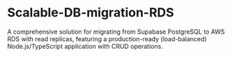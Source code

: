 # Scalable-DB-migration-RDS
A comprehensive solution for migrating from Supabase PostgreSQL to AWS RDS with read replicas, featuring a production-ready (load-balanced) Node.js/TypeScript application with CRUD operations.
